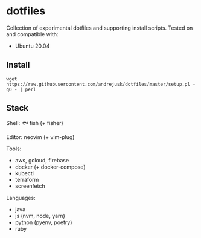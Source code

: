 # dotfiles

Collection of experimental dotfiles and supporting install scripts.
Tested on and compatible with:

- Ubuntu 20.04

## Install

    wget https://raw.githubusercontent.com/andrejusk/dotfiles/master/setup.pl -qO - | perl

## Stack

Shell: 🐟 fish (+ fisher)

Editor: neovim (+ vim-plug)

Tools:

- aws, gcloud, firebase
- docker (+ docker-compose)
- kubectl
- terraform
- screenfetch

Languages:

- java
- js (nvm, node, yarn)
- python (pyenv, poetry)
- ruby
